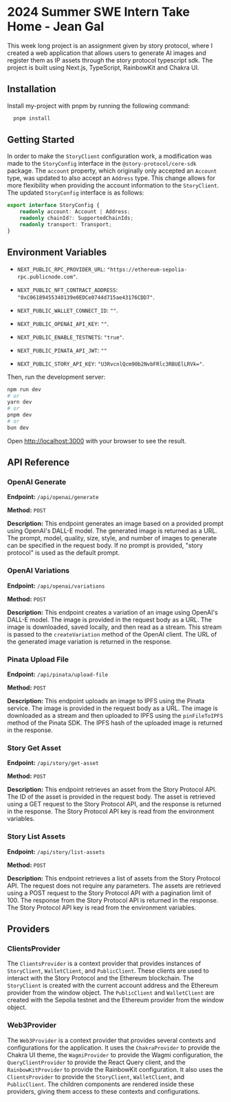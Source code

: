 # 2024 Summer SWE Intern Take Home - Jean Gal

This week long project is an assignment given by story protocol, where I created a web application that allows users to generate AI images and register them as IP assets through the story protocol typescript sdk. The project is built using Next.js, TypeScript, RainbowKit and Chakra UI.

## Installation 

Install my-project with pnpm by running the following command:

```bash 
  pnpm install
```

## Getting Started

In order to make the `StoryClient` configuration work, a modification was made to the `StoryConfig` interface in the `@story-protocol/core-sdk` package. The `account` property, which originally only accepted an `Account` type, was updated to also accept an `Address` type. This change allows for more flexibility when providing the account information to the `StoryClient`. The updated `StoryConfig` interface is as follows:

```typescript
export interface StoryConfig {
    readonly account: Account | Address;
    readonly chainId?: SupportedChainIds;
    readonly transport: Transport;
}

```

## Environment Variables

- `NEXT_PUBLIC_RPC_PROVIDER_URL`: `"https://ethereum-sepolia-rpc.publicnode.com"`.

- `NEXT_PUBLIC_NFT_CONTRACT_ADDRESS`: `"0xC06189455340139e0EDCe0744d715ae43176CDD7"`.

- `NEXT_PUBLIC_WALLET_CONNECT_ID`: `""`.

- `NEXT_PUBLIC_OPENAI_API_KEY`: `""`.

- `NEXT_PUBLIC_ENABLE_TESTNETS`: `"true"`.

- `NEXT_PUBLIC_PINATA_API_JWT`: `""`

- `NEXT_PUBLIC_STORY_API_KEY`: `"U3RvcnlQcm90b2NvbFRlc3RBUElLRVk="`.

Then, run the development server:

```bash
npm run dev
# or
yarn dev
# or
pnpm dev
# or
bun dev
```

Open [http://localhost:3000](http://localhost:3000) with your browser to see the result.

## API Reference

### OpenAI Generate

**Endpoint:** `/api/openai/generate`

**Method:** `POST`

**Description:** This endpoint generates an image based on a provided prompt using OpenAI's DALL-E model. The generated image is returned as a URL. The prompt, model, quality, size, style, and number of images to generate can be specified in the request body. If no prompt is provided, "story protocol" is used as the default prompt.

### OpenAI Variations

**Endpoint:** `/api/openai/variations`

**Method:** `POST`

**Description:** This endpoint creates a variation of an image using OpenAI's DALL-E model. The image is provided in the request body as a URL. The image is downloaded, saved locally, and then read as a stream. This stream is passed to the `createVariation` method of the OpenAI client. The URL of the generated image variation is returned in the response.

### Pinata Upload File

**Endpoint:** `/api/pinata/upload-file`

**Method:** `POST`

**Description:** This endpoint uploads an image to IPFS using the Pinata service. The image is provided in the request body as a URL. The image is downloaded as a stream and then uploaded to IPFS using the `pinFileToIPFS` method of the Pinata SDK. The IPFS hash of the uploaded image is returned in the response.

### Story Get Asset

**Endpoint:** `/api/story/get-asset`

**Method:** `POST`

**Description:** This endpoint retrieves an asset from the Story Protocol API. The ID of the asset is provided in the request body. The asset is retrieved using a GET request to the Story Protocol API, and the response is returned in the response. The Story Protocol API key is read from the environment variables.

### Story List Assets

**Endpoint:** `/api/story/list-assets`

**Method:** `POST`

**Description:** This endpoint retrieves a list of assets from the Story Protocol API. The request does not require any parameters. The assets are retrieved using a POST request to the Story Protocol API with a pagination limit of 100. The response from the Story Protocol API is returned in the response. The Story Protocol API key is read from the environment variables.

## Providers

### ClientsProvider

The `ClientsProvider` is a context provider that provides instances of `StoryClient`, `WalletClient`, and `PublicClient`. These clients are used to interact with the Story Protocol and the Ethereum blockchain. The `StoryClient` is created with the current account address and the Ethereum provider from the window object. The `PublicClient` and `WalletClient` are created with the Sepolia testnet and the Ethereum provider from the window object.

### Web3Provider

The `Web3Provider` is a context provider that provides several contexts and configurations for the application. It uses the `ChakraProvider` to provide the Chakra UI theme, the `WagmiProvider` to provide the Wagmi configuration, the `QueryClientProvider` to provide the React Query client, and the `RainbowKitProvider` to provide the RainbowKit configuration. It also uses the `ClientsProvider` to provide the `StoryClient`, `WalletClient`, and `PublicClient`. The children components are rendered inside these providers, giving them access to these contexts and configurations.
